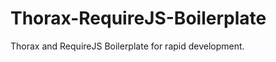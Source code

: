 Thorax-RequireJS-Boilerplate
============================

Thorax and RequireJS Boilerplate for rapid development.
